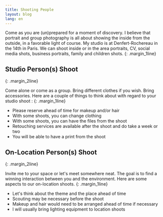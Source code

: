 ```yaml
---
title: Shooting People
layout: blog
lang: en
---
```


Come as you are (un)prepared for a moment of discovery. I believe that portrait and group photography is all about showing the inside from the outside, in a favorable light of course. My studio is at Denfert-Rochereau in the 14th in Paris. We can shoot inside or in the area portraits, CV, social media shots, business portraits, family and children shots. 
{: .margin_1line}

## Studio Person(s) Shoot
{: .margin_2line}

Come alone or come as a group. Bring different clothes if you wish. Bring accessories. Here are a couple of things to think about with regard to your studio shoot :
{: .margin_1line}

- Please reserve ahead of time for makeup and/or hair
- With some shoots, you can change clothing
- With some shoots, you can have the files from the shoot
- Retouching services are available after the shoot and do take a week or two
- You will be able to have a print from the shoot

## On-Location Person(s) Shoot
{: .margin_2line}

Invite me to your space or let's meet somewhere neat. The goal is to find a winning interaction between you and the environment. Here are some aspects to our on-location shoots.
{: .margin_1line}

- Let's think about the theme and the place ahead of time
- Scouting may be necessary before the shoot
- Makeup and hair would need to be arranged ahead of time if necessary
- I will usually bring lighting equipment to location shoots